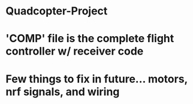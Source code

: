 # Quadcopter-Project

# 'COMP' file is the complete flight controller w/ receiver code
# Few things to fix in future... motors, nrf signals, and wiring
